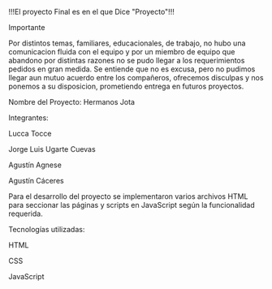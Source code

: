 !!!El proyecto Final es en el que Dice "Proyecto"!!!

Importante

Por distintos temas, familiares, educacionales, de trabajo, no hubo una comunicacion fluida con el equipo y por un miembro de equipo que abandono por distintas razones no se pudo llegar a los requerimientos pedidos en gran medida. Se entiende que no es excusa, pero no pudimos llegar aun mutuo acuerdo entre los compañeros, ofrecemos disculpas y nos ponemos a su disposicion, prometiendo entrega en futuros proyectos.

Nombre del Proyecto: Hermanos Jota

Integrantes:

Lucca Tocce

Jorge Luis Ugarte Cuevas

Agustín Agnese

Agustín Cáceres

Para el desarrollo del proyecto se implementaron varios archivos HTML para seccionar las páginas y scripts en JavaScript según la funcionalidad requerida.

Tecnologías utilizadas:

HTML

CSS

JavaScript

